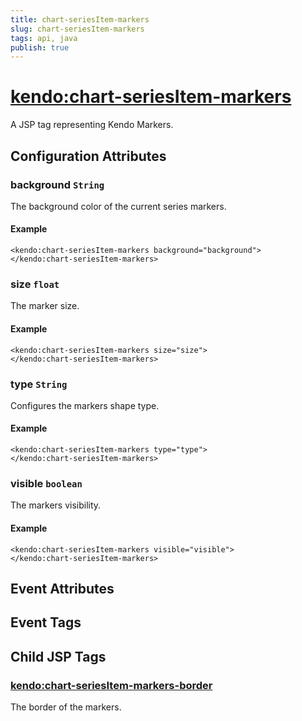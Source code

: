 ```yaml
---
title: chart-seriesItem-markers
slug: chart-seriesItem-markers
tags: api, java
publish: true
---
```


# <kendo:chart-seriesItem-markers>
A JSP tag representing Kendo Markers.

## Configuration Attributes


### background `String`

The background color of the current series markers.

#### Example
    <kendo:chart-seriesItem-markers background="background">
    </kendo:chart-seriesItem-markers>
    

### size `float`

The marker size.

#### Example
    <kendo:chart-seriesItem-markers size="size">
    </kendo:chart-seriesItem-markers>
    

### type `String`

Configures the markers shape type.

#### Example
    <kendo:chart-seriesItem-markers type="type">
    </kendo:chart-seriesItem-markers>
    

### visible `boolean`

The markers visibility.

#### Example
    <kendo:chart-seriesItem-markers visible="visible">
    </kendo:chart-seriesItem-markers>
    

## Event Attributes


## Event Tags
 

## Child JSP Tags

### [<kendo:chart-seriesItem-markers-border>](/api/wrappers/jsp/chart/seriesitem-markers-border)

The border of the markers.
 
